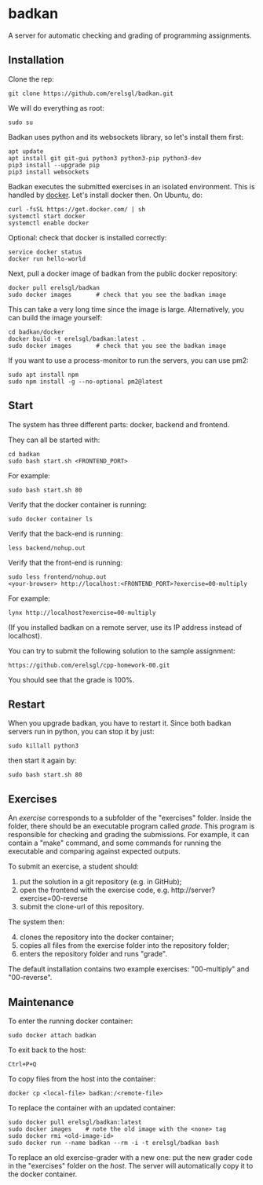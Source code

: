 # badkan
A server for automatic checking and grading of programming assignments.

## Installation

Clone the rep:

    git clone https://github.com/erelsgl/badkan.git
   
We will do everything as root:

    sudo su

Badkan uses python and its websockets library, 
so let's install them first:

    apt update
    apt install git git-gui python3 python3-pip python3-dev
    pip3 install --upgrade pip
    pip3 install websockets

Badkan executes the submitted exercises in an isolated environment. This is handled by [docker](https://www.docker.com/).
Let's install docker then. On Ubuntu, do:

    curl -fsSL https://get.docker.com/ | sh
    systemctl start docker
    systemctl enable docker
    
Optional: check that docker is installed correctly:

    service docker status
    docker run hello-world

Next, pull a docker image of badkan from the public docker repository:

    docker pull erelsgl/badkan
    sudo docker images       # check that you see the badkan image

This can take a very long time since the image is large.
Alternatively, you can build the image yourself:

    cd badkan/docker
    docker build -t erelsgl/badkan:latest .
    sudo docker images       # check that you see the badkan image

If you want to use a process-monitor to run the servers, you can use pm2:

    sudo apt install npm 
    sudo npm install -g --no-optional pm2@latest



## Start

The system has three different parts: docker, backend and frontend.

They can all be started with:

    cd badkan
    sudo bash start.sh <FRONTEND_PORT>

For example:

    sudo bash start.sh 80

Verify that the docker container is running:

    sudo docker container ls

Verify that the back-end is running:

    less backend/nohup.out

Verify that the front-end is running:

    sudo less frontend/nohup.out
    <your-browser> http://localhost:<FRONTEND_PORT>?exercise=00-multiply

For example:

    lynx http://localhost?exercise=00-multiply

(If you installed badkan on a remote server, use its IP address instead of localhost).

You can try to submit the following solution to the sample assignment:

    https://github.com/erelsgl/cpp-homework-00.git

You should see that the grade is 100%.


## Restart

When you upgrade badkan, you have to restart it. Since both badkan servers
run in python, you can stop it by just:

    sudo killall python3
    
then start it again by:

    sudo bash start.sh 80


## Exercises

An *exercise* corresponds to a subfolder of the "exercises" folder.
Inside the folder, there should be an executable program
called *grade*. This program is responsible for checking and grading the submissions.
For example, it can contain a "make" command, 
and some commands for running the executable and comparing against expected outputs.

To submit an exercise, a student should:

1. put the solution in a git repository (e.g. in GitHub);
2. open the frontend with the exercise code, e.g. http://server?exercise=00-reverse 
3. submit the clone-url of this repository.

The system then:

4. clones the repository into the docker container;
5. copies all files from the exercise folder into the repository folder;
6. enters the repository folder and runs "grade".

The default installation contains two example exercises:
"00-multiply" and "00-reverse". 

## Maintenance

To enter the running docker container:

    sudo docker attach badkan
    
To exit back to the host:

    Ctrl+P+Q

To copy files from the host into the container:

    docker cp <local-file> badkan:/<remote-file>
    
To replace the container with an updated container:

    sudo docker pull erelsgl/badkan:latest
    sudo docker images    # note the old image with the <none> tag
    sudo docker rmi <old-image-id>
    sudo docker run --name badkan --rm -i -t erelsgl/badkan bash
    
To replace an old exercise-grader with a new one: 
put the new grader code in the "exercises" folder on the *host*.
The server will automatically copy it to the docker container.
